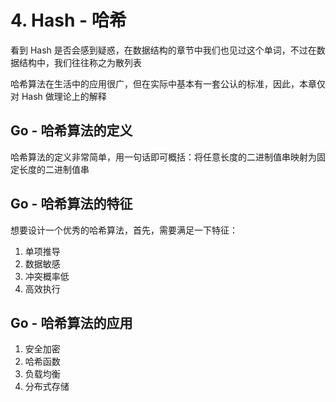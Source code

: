 # 4. Hash - 哈希

看到 Hash 是否会感到疑惑，在数据结构的章节中我们也见过这个单词，不过在数据结构中，我们往往称之为散列表

哈希算法在生活中的应用很广，但在实际中基本有一套公认的标准，因此，本章仅对 Hash 做理论上的解释

## Go - 哈希算法的定义

哈希算法的定义非常简单，用一句话即可概括：将任意长度的二进制值串映射为固定长度的二进制值串

## Go - 哈希算法的特征

想要设计一个优秀的哈希算法，首先，需要满足一下特征：
1. 单项推导
2. 数据敏感
3. 冲突概率低
4. 高效执行

## Go - 哈希算法的应用

1. 安全加密
2. 哈希函数
3. 负载均衡
4. 分布式存储

